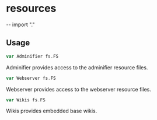 # resources
--
    import "."


## Usage

```go
var Adminifier fs.FS
```
Adminifier provides access to the adminifier resource files.

```go
var Webserver fs.FS
```
Webserver provides access to the webserver resource files.

```go
var Wikis fs.FS
```
Wikis provides embedded base wikis.
